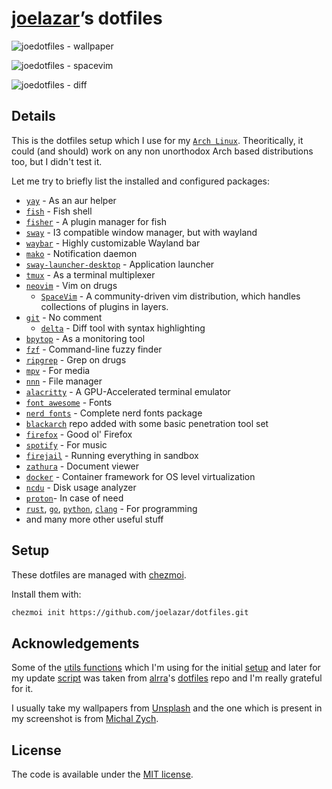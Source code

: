 # [joelazar](https://github.com/joelazar)’s dotfiles

![joedotfiles - wallpaper](screenshots/wallpaper.png)

![joedotfiles - spacevim](screenshots/spacevim.png)

![joedotfiles - diff](screenshots/diff.png)

## Details

This is the dotfiles setup which I use for my [`Arch Linux`](https://archlinux.org/).
Theoritically, it could (and should) work on any non unorthodox Arch based
distributions too, but I didn't test it.

Let me try to briefly list the installed and configured packages:

* [`yay`](https://github.com/Jguer/yay) - As an aur helper
* [`fish`](https://fishshell.com/) - Fish shell
* [`fisher`](https://github.com/jorgebucaran/fisher) - A plugin manager for fish
* [`sway`](https://swaywm.org/) - I3 compatible window manager, but with wayland
* [`waybar`](https://github.com/Alexays/Waybar) - Highly customizable Wayland bar
* [`mako`](https://github.com/emersion/mako) - Notification daemon
* [`sway-launcher-desktop`](https://github.com/Biont/sway-launcher-desktop) - Application launcher
* [`tmux`](https://github.com/tmux/tmux) - As a terminal multiplexer
* [`neovim`](https://neovim.io/) - Vim on drugs
  * [`SpaceVim`](https://spacevim.org/) - A community-driven vim distribution, which handles collections of plugins in layers.
* [`git`](https://git-scm.com/) - No comment
  * [`delta`](https://github.com/dandavison/delta) - Diff tool with syntax highlighting
* [`bpytop`](https://github.com/aristocratos/bpytop) - As a monitoring tool
* [`fzf`](https://github.com/junegunn/fzf) - Command-line fuzzy finder
* [`ripgrep`](https://github.com/BurntSushi/ripgrep) - Grep on drugs
* [`mpv`](https://mpv.io/) - For media
* [`nnn`](https://github.com/jarun/nnn) - File manager
* [`alacritty`](https://github.com/alacritty/alacritty) - A GPU-Accelerated terminal emulator
* [`font awesome`](https://origin.fontawesome.com/) - Fonts
* [`nerd fonts`](https://www.nerdfonts.com/) - Complete nerd fonts package
* [`blackarch`](https://blackarch.org/) repo added with some basic penetration tool set
* [`firefox`](https://www.mozilla.org/en-GB/firefox/) - Good ol' Firefox
* [`spotify`](https://www.spotify.com/) - For music
* [`firejail`](https://firejail.wordpress.com/) - Running everything in sandbox
* [`zathura`](https://github.com/pwmt/zathura) - Document viewer
* [`docker`](https://www.docker.com/) - Container framework for OS level virtualization
* [`ncdu`](https://dev.yorhel.nl/ncdu) - Disk usage analyzer
* [`proton`](https://github.com/ValveSoftware/Proton)- In case of need
* [`rust`](https://www.rust-lang.org/), [`go`](https://golang.org/), [`python`](https://www.python.org/), [`clang`](https://clang.llvm.org/) - For programming
* and many more other useful stuff

## Setup

These dotfiles are managed with [chezmoi](https://github.com/twpayne/chezmoi).

Install them with:

```sh
chezmoi init https://github.com/joelazar/dotfiles.git
```

## Acknowledgements

Some of the [utils functions](scripts/) which I'm using for the initial [setup](run_once_install_packages.sh) and later for my update [script](private_dot_local/bin/executable_update_everything) was taken from [alrra](https://github.com/alrra)'s [dotfiles](https://github.com/alrra/dotfiles) repo and I'm really grateful for it.

I usually take my wallpapers from [Unsplash](https://unsplash.com/) and the one which is present in my screenshot is from [Michal Zych](https://unsplash.com/@enzu).

## License

The code is available under the [MIT license](LICENSE).
